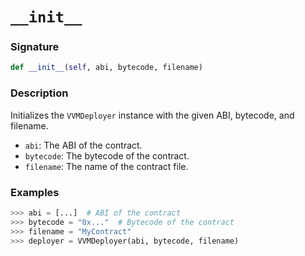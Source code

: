 # `__init__`

### Signature

```python
def __init__(self, abi, bytecode, filename)
```

### Description

Initializes the `VVMDeployer` instance with the given ABI, bytecode, and filename.

- `abi`: The ABI of the contract.
- `bytecode`: The bytecode of the contract.
- `filename`: The name of the contract file.

### Examples

```python
>>> abi = [...]  # ABI of the contract
>>> bytecode = "0x..."  # Bytecode of the contract
>>> filename = "MyContract"
>>> deployer = VVMDeployer(abi, bytecode, filename)
```